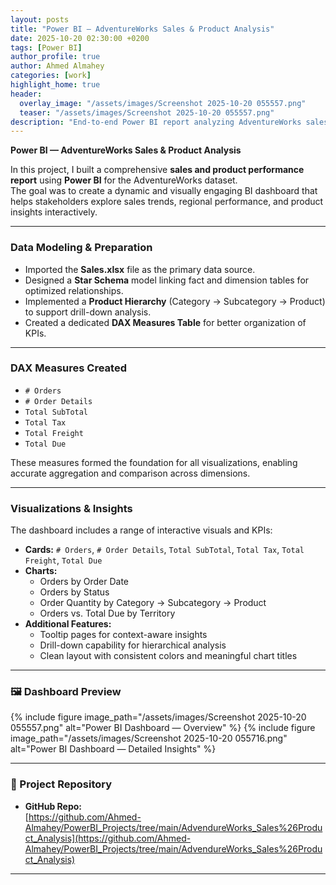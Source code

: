 ```yaml
---
layout: posts
title: "Power BI — AdventureWorks Sales & Product Analysis"
date: 2025-10-20 02:30:00 +0200
tags: [Power BI]
author_profile: true
author: Ahmed Almahey
categories: [work]
highlight_home: true
header:
  overlay_image: "/assets/images/Screenshot 2025-10-20 055557.png"
  teaser: "/assets/images/Screenshot 2025-10-20 055557.png"
description: "End-to-end Power BI report analyzing AdventureWorks sales and product performance using star schema modeling, DAX measures, and interactive visuals."
---
```


**Power BI — AdventureWorks Sales & Product Analysis**

In this project, I built a comprehensive **sales and product performance report** using **Power BI** for the AdventureWorks dataset.  
The goal was to create a dynamic and visually engaging BI dashboard that helps stakeholders explore sales trends, regional performance, and product insights interactively.

---

###  Data Modeling & Preparation

- Imported the **Sales.xlsx** file as the primary data source.  
- Designed a **Star Schema** model linking fact and dimension tables for optimized relationships.  
- Implemented a **Product Hierarchy** (Category → Subcategory → Product) to support drill-down analysis.  
- Created a dedicated **DAX Measures Table** for better organization of KPIs.

---

###  DAX Measures Created

- `# Orders`
- `# Order Details`
- `Total SubTotal`
- `Total Tax`
- `Total Freight`
- `Total Due`

These measures formed the foundation for all visualizations, enabling accurate aggregation and comparison across dimensions.

---

### Visualizations & Insights

The dashboard includes a range of interactive visuals and KPIs:

- **Cards:** `# Orders`, `# Order Details`, `Total SubTotal`, `Total Tax`, `Total Freight`, `Total Due`
- **Charts:**  
  - Orders by Order Date  
  - Orders by Status  
  - Order Quantity by Category → Subcategory → Product  
  - Orders vs. Total Due by Territory  
- **Additional Features:**  
  - Tooltip pages for context-aware insights  
  - Drill-down capability for hierarchical analysis  
  - Clean layout with consistent colors and meaningful chart titles  

---

### 🖼 Dashboard Preview

{% include figure image_path="/assets/images/Screenshot 2025-10-20 055557.png" alt="Power BI Dashboard — Overview" %}
{% include figure image_path="/assets/images/Screenshot 2025-10-20 055716.png" alt="Power BI Dashboard — Detailed Insights" %}

---

### 🔗 Project Repository

- **GitHub Repo:**  
  [https://github.com/Ahmed-Almahey/PowerBI_Projects/tree/main/AdvendureWorks_Sales%26Product_Analysis](https://github.com/Ahmed-Almahey/PowerBI_Projects/tree/main/AdvendureWorks_Sales%26Product_Analysis)

---
